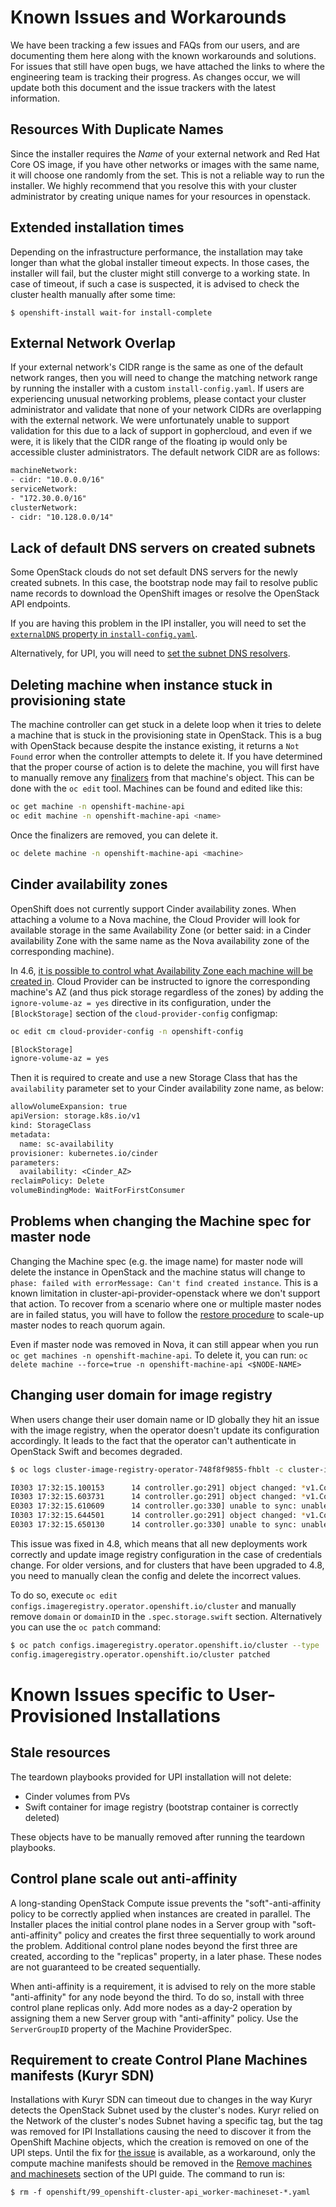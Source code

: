 # Known Issues and Workarounds

We have been tracking a few issues and FAQs from our users, and are documenting them here along with the known workarounds and solutions. For issues that still have open bugs, we have attached the links to where the engineering team is tracking their progress. As changes occur, we will update both this document and the issue trackers with the latest information.

## Resources With Duplicate Names

Since the installer requires the *Name* of your external network and Red Hat Core OS image, if you have other networks or images with the same name, it will choose one randomly from the set. This is not a reliable way to run the installer. We highly recommend that you resolve this with your cluster administrator by creating unique names for your resources in openstack.

## Extended installation times

Depending on the infrastructure performance, the installation may take longer than what the global installer timeout expects. In those cases, the installer will fail, but the cluster might still converge to a working state. In case of timeout, if such a case is suspected, it is advised to check the cluster health manually after some time:

```shell
$ openshift-install wait-for install-complete
```

## External Network Overlap

If your external network's CIDR range is the same as one of the default network ranges, then you will need to change the matching network range by running the installer with a custom `install-config.yaml`. If users are experiencing unusual networking problems, please contact your cluster administrator and validate that none of your network CIDRs are overlapping with the external network. We were unfortunately unable to support validation for this due to a lack of support in gophercloud, and even if we were, it is likely that the CIDR range of the floating ip would only be accessible cluster administrators. The default network CIDR are as follows:

```txt
machineNetwork:
- cidr: "10.0.0.0/16"
serviceNetwork:
- "172.30.0.0/16"
clusterNetwork:
- cidr: "10.128.0.0/14"
```

## Lack of default DNS servers on created subnets

Some OpenStack clouds do not set default DNS servers for the newly created subnets. In this case, the bootstrap node may fail to resolve public name records to download the OpenShift images or resolve the OpenStack API endpoints.

If you are having this problem in the IPI installer, you will need to set the [`externalDNS` property in `install-config.yaml`](./customization.md#cluster-scoped-properties).

Alternatively, for UPI, you will need to [set the subnet DNS resolvers](./install_upi.md#subnet-dns-optional).

## Deleting machine when instance stuck in provisioning state

The machine controller can get stuck in a delete loop when it tries to delete a machine that is stuck in the provisioning state in OpenStack. This is a bug with OpenStack
because despite the instance existing, it returns a `Not Found` error when the controller attempts to delete it. If you have determined that the proper course of action is to delete the machine, you will first have to manually remove any [finalizers](https://kubernetes.io/docs/tasks/extend-kubernetes/custom-resources/custom-resource-definitions/#finalizers) from that machine's object. This can be done with the `oc edit` tool. Machines can be found and edited like this:

```sh
oc get machine -n openshift-machine-api
oc edit machine -n openshift-machine-api <name>
```

Once the finalizers are removed, you can delete it.

```sh
oc delete machine -n openshift-machine-api <machine>
```

## Cinder availability zones

OpenShift does not currently support Cinder availability zones. When attaching a volume to a Nova machine, the Cloud Provider will look for available storage in the same Availability Zone (or better said: in a Cinder availability Zone with the same name as the Nova availability zone of the corresponding machine).

In 4.6, [it is possible to control what Availability Zone each machine will be created in][nova-az-setting]. Cloud Provider can be instructed to ignore the corresponding machine's AZ (and thus pick storage regardless of the zones) by adding the `ignore-volume-az = yes` directive in its configuration, under the `[BlockStorage]` section of the `cloud-provider-config` configmap:

```sh
oc edit cm cloud-provider-config -n openshift-config
```

```txt
[BlockStorage]
ignore-volume-az = yes
```

Then it is required to create and use a new Storage Class that has the `availability` parameter set to your Cinder availability zone name, as below:

```txt
allowVolumeExpansion: true
apiVersion: storage.k8s.io/v1
kind: StorageClass
metadata:
  name: sc-availability
provisioner: kubernetes.io/cinder
parameters:
  availability: <Cinder_AZ>
reclaimPolicy: Delete
volumeBindingMode: WaitForFirstConsumer
```

[nova-az-setting]: ../openstack#setting-nova-availability-zones

## Problems when changing the Machine spec for master node

Changing the Machine spec (e.g. the image name) for master node will delete the instance in OpenStack and the machine status will change to `phase: failed with errorMessage: Can't find created instance`.
This is a known limitation in cluster-api-provider-openstack where we don't support that action.
To recover from a scenario where one or multiple master nodes are in failed status, you will have to follow the [restore procedure](https://docs.openshift.com/container-platform/4.6/backup_and_restore/replacing-unhealthy-etcd-member.html#restore-replace-stopped-etcd-member_replacing-unhealthy-etcd-member) to scale-up master nodes to reach quorum again.

Even if master node was removed in Nova, it can still appear when you run `oc get machines -n openshift-machine-api`.
To delete it, you can run: `oc delete machine --force=true -n openshift-machine-api <$NODE-NAME>`

## Changing user domain for image registry

When users change their user domain name or ID globally they hit an issue with the image registry, when the operator doesn't update its configuration accordingly. It leads to the fact that the operator can't authenticate in OpenStack Swift and becomes degraded.

```sh
$ oc logs cluster-image-registry-operator-748f8f9855-fhblt -c cluster-image-registry-operator --tail=20

I0303 17:32:15.100153      14 controller.go:291] object changed: *v1.Config, Name=cluster (status=true): changed:status.conditions.0.lastTransitionTime={"2021-03-03T17:32:14Z" -> "2021-03-03T17:32:15Z"}
I0303 17:32:15.603731      14 controller.go:291] object changed: *v1.Config, Name=cluster (status=true): 
E0303 17:32:15.610609      14 controller.go:330] unable to sync: unable to sync storage configuration: Failed to authenticate provider client: Authentication failed, requeuing
I0303 17:32:15.644501      14 controller.go:291] object changed: *v1.Config, Name=cluster (status=true): 
E0303 17:32:15.650130      14 controller.go:330] unable to sync: unable to sync storage configuration: Failed to authenticate provider client: Authentication failed, requeuing
```

This issue was fixed in 4.8, which means that all new deployments work correctly and update image registry configuration in the case of credentials change. For older versions, and for clusters that have been upgraded to 4.8, you need to manually clean the config and delete the incorrect values. 

To do so, execute `oc edit configs.imageregistry.operator.openshift.io/cluster` and manually remove `domain` or `domainID` in the `.spec.storage.swift` section. Alternatively you can use the `oc patch` command:

```sh
$ oc patch configs.imageregistry.operator.openshift.io/cluster --type 'json' -p='[{"op": "remove", "path": "/spec/storage/swift/domain"}]'
config.imageregistry.operator.openshift.io/cluster patched
```

# Known Issues specific to User-Provisioned Installations

## Stale resources

The teardown playbooks provided for UPI installation will not delete:
 - Cinder volumes from PVs
 - Swift container for image registry (bootstrap container is correctly deleted)

These objects have to be manually removed after running the teardown playbooks.

## Control plane scale out anti-affinity

A long-standing OpenStack Compute issue prevents the "soft"-anti-affinity
policy to be correctly applied when instances are created in parallel. The
Installer places the initial control plane nodes in a Server group with
"soft-anti-affinity" policy and creates the first three sequentially to work
around the problem. Additional control plane nodes beyond the first three are
created, according to the "replicas" property, in a later phase. These nodes
are not guaranteed to be created sequentially.

When anti-affinity is a requirement, it is advised to rely on the more stable
"anti-affinity" for any node beyond the third. To do so, install with three
control plane replicas only. Add more nodes as a day-2 operation by assigning
them a new Server group with "anti-affinity" policy. Use the `ServerGroupID`
property of the Machine ProviderSpec.

## Requirement to create Control Plane Machines manifests (Kuryr SDN)

Installations with Kuryr SDN can timeout due to changes in the way Kuryr detects
the OpenStack Subnet used by the cluster's nodes. Kuryr relied on the Network of
the cluster's nodes Subnet having a specific tag, but the tag was removed for IPI
Installations causing the need to discover it from the OpenShift Machine objects,
which the creation is removed on one of the UPI steps. Until the fix for
[the issue][bugzilla-upi] is available, as a workaround, only the compute machine
manifests should be removed in the [Remove machines and machinesets][manifests-removal]
section of the UPI guide. The command to run is:

```console
$ rm -f openshift/99_openshift-cluster-api_worker-machineset-*.yaml
```
[bugzilla-upi]: https://bugzilla.redhat.com/show_bug.cgi?id=1927244
[manifests-removal]:../openstack/install_upi.md#remove-machines-and-machinesets

